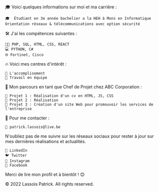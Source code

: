 🎓 Voici quelques informations sur moi et ma carrière :

    🎓  Étudiant en 3e année bachelier a la HEH à Mons en Informatique Orientation réseaux & télécommunications avec option sécurité
    
🛠 J'ai les compétences suivantes :

    👩‍💻 PHP, SQL, HTML, CSS, REACT
    💻 PYTHON, C#
    🌐 Fortinet, Cisco

🔥 Voici mes centres d'intérêt :

    🚀 L'accomplisement
    🤝 Travail en équipe

🌟 Mon parcours en tant que Chef de Projet chez ABC Corporation :

    🔨 Projet 1 : Réalisation d'un cv en HTML, JS, CSS 
    🔨 Projet 2 : Réalisation 
    🔨 Projet 3 : Création d'un site Web pour promouvoir les services de l'entreprise

🤝 Pour me contacter :

    📧 patrick.lassois@live.be

N'oubliez pas de me suivre sur les réseaux sociaux pour rester à jour sur mes dernières réalisations et actualités.

    💙 LinkedIn
    🐦 Twitter
    📸 Instagram
    👥 Facebook

Merci de lire mon profil et à bientôt ! 😊

©️ 2022 Lassois Patrick. All rights reserved.
